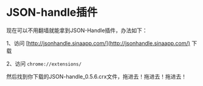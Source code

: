 # JSON-handle插件
现在可以不用翻墙就能拿到JSON-Handle插件，办法如下：

1、访问 [http://jsonhandle.sinaapp.com/](http://jsonhandle.sinaapp.com/) 下载

2、访问 `chrome://extensions/`

然后找到你下载的JSON-handle_0.5.6.crx文件，拖进去！拖进去！拖进去！
